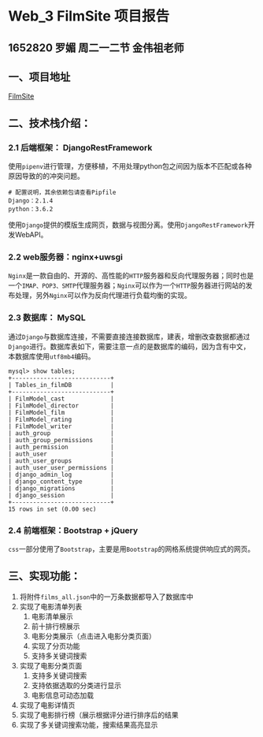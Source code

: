 # Web_3 FilmSite 项目报告

## 1652820 罗媚 周二一二节 金伟祖老师

## 一、项目地址

[FilmSite](http://120.76.62.132/)

## 二、技术栈介绍：

### 2.1 后端框架： DjangoRestFramework

​	使用`pipenv`进行管理，方便移植，不用处理python包之间因为版本不匹配或各种原因导致的的冲突问题。

```shell
# 配置说明，其余依赖包请查看Pipfile
Django：2.1.4
python：3.6.2
```

​	使用`Django`提供的模版生成网页，数据与视图分离。使用`DjangoRestFramework`开发WebAPI。

### 2.2 web服务器：nginx+uwsgi

​	`Nginx`是一款自由的、开源的、高性能的`HTTP`服务器和反向代理服务器；同时也是一个`IMAP、POP3、SMTP`代理服务器；`Nginx`可以作为一个`HTTP`服务器进行网站的发布处理，另外`Nginx`可以作为反向代理进行负载均衡的实现。

### 2.3 数据库： MySQL

​	通过`Django`与数据库连接，不需要直接连接数据库，建表，增删改查数据都通过`Django`进行。数据库表如下，需要注意一点的是数据库的编码，因为含有中文，本数据库使用`utf8mb4`编码。

```mysql
mysql> show tables;
+----------------------------+
| Tables_in_filmDB           |
+----------------------------+
| FilmModel_cast             |
| FilmModel_director         |
| FilmModel_film             |
| FilmModel_rating           |
| FilmModel_writer           |
| auth_group                 |
| auth_group_permissions     |
| auth_permission            |
| auth_user                  |
| auth_user_groups           |
| auth_user_user_permissions |
| django_admin_log           |
| django_content_type        |
| django_migrations          |
| django_session             |
+----------------------------+
15 rows in set (0.00 sec)
```

### 2.4 前端框架：Bootstrap + jQuery

​	`css`一部分使用了`Bootstrap`，主要是用`Bootstrap`的网格系统提供响应式的网页。

## 三、实现功能：

1. 将附件`films_all.json`中的一万条数据都导入了数据库中
2. 实现了电影清单列表
   1. 电影清单展示
   2. 前十排行榜展示
   3. 电影分类展示（点击进入电影分类页面）
   4. 实现了分页功能
   5. 支持多关键词搜索
3. 实现了电影分类页面
   1. 支持多关键词搜索
   2. 支持依据选取的分类进行显示
   3. 电影信息可动态加载
4. 实现了电影详情页
5. 实现了电影排行榜（展示根据评分进行排序后的结果
6. 实现了多关键词搜索功能，搜索结果高亮显示

